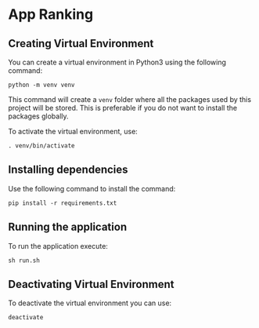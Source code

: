 # App Ranking

## Creating Virtual Environment

You can create a virtual environment in Python3 using the following command:
```
python -m venv venv
```

This command will create a `venv` folder where all the packages used by this project will be stored.
This is preferable if you do not want to install the packages globally.

To activate the virtual environment, use:
```
. venv/bin/activate
```

## Installing dependencies

Use the following command to install the command:
```
pip install -r requirements.txt
```

## Running the application

To run the application execute:
```
sh run.sh
```

## Deactivating Virtual Environment

To deactivate the virtual environment you can use:
```
deactivate
```